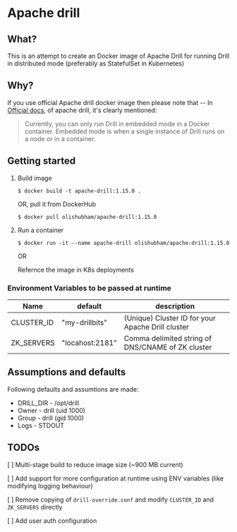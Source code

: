 # **Apache drill**

## What?

This is an attempt to create an Docker image of Apache Drill for running Drill in distributed mode (preferably as StatefulSet in Kubernetes)

## Why?

If you use official Apache drill docker image then please note that -- In [Official docs](https://drill.apache.org/docs/runaning-drill-on-docker), of apache drill, it's clearly mentioned:

> Currently, you can only run Drill in embedded mode in a Docker container. Embedded mode is when a single instance of Drill runs on a node or in a container.


## **Getting started**

1. Build image 

    `$ docker build -t apache-drill:1.15.0 .`

    OR, pull it from DockerHub

    `$ docker pull olishubham/apache-drill:1.15.0`

2. Run a container

    `$ docker run -it --name apache-drill olishubham/apache-drill:1.15.0 `

    OR

    Refernce the image in K8s deployments


### **Environment Variables to be passed at runtime**

| Name        | default          | description                                       |
| ----------- | ---------------- | ------------------------------------------------- |
| CLUSTER_ID  | "my-drillbits"   | (Unique) Cluster ID for your Apache Drill cluster |
| ZK_SERVERS  | "locahost:2181"  | Comma delimited string of DNS/CNAME of ZK cluster |



## **Assumptions and defaults**
Following defaults and assumtions are made:
- DRILL_DIR - /opt/drill
- Owner - drill (uid 1000)
- Group - drill (gid 1000)
- Logs - STDOUT



## **TODOs**

[ ] Multi-stage build to reduce image size (~900 MB current)

[ ] Add support for more configuration at runtime using ENV variables (like modifying logging behaviour)

[ ] Remove copying of `drill-override.conf` and modify `CLUSTER_ID` and `ZK_SERVERS` directly

[ ] Add user auth configuration

